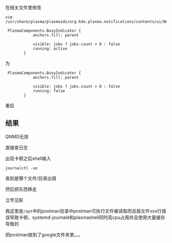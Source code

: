 在相关文件里修改

```shell
vim /usr/share/plasma/plasmoids/org.kde.plasma.notifications/contents/ui/NotificationIcon.qml
```

```
 PlasmaComponents.BusyIndicator {
            anchors.fill: parent

            visible: jobs ? jobs.count > 0 : false
            running: active
        }
```

为

```
 PlasmaComponents.BusyIndicator {
            anchors.fill: parent

            visible: jobs ? jobs.count > 0 : false
            running: false
        }
```

重启

## 结果

QNMD无效

直接查日志

出现卡顿之后shell输入

```shell
journalctl -xe
```

查到是哪个文件/目录出错

然后把东西移走

立竿见影

我这里是`/opt`中的postman目录中postman可执行文件被读取而且报文件xxx行错误导致卡顿，systemd-journald和plasmashell同时高cpu占用并且使用大量缓存导致的

把postman放到了google文件夹里。。。